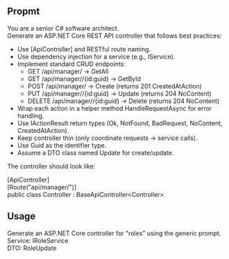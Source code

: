 ## Propmt
You are a senior C# software architect.  
Generate an ASP.NET Core REST API controller that follows best practices:  

- Use [ApiController] and RESTful route naming.  
- Use dependency injection for a service (e.g., I<ENTITY>Service).  
- Implement standard CRUD endpoints:  
  - GET /api/manager/<entity> → GetAll  
  - GET /api/manager/<entity>/{id:guid} → GetById  
  - POST /api/manager/<entity> → Create (returns 201 CreatedAtAction)  
  - PUT /api/manager/<entity>/{id:guid} → Update (returns 204 NoContent)  
  - DELETE /api/manager/<entity>/{id:guid} → Delete (returns 204 NoContent)  
- Wrap each action in a helper method HandleRequestAsync for error handling.  
- Use IActionResult return types (Ok, NotFound, BadRequest, NoContent, CreatedAtAction).  
- Keep controller thin (only coordinate requests → service calls).  
- Use Guid as the identifier type.  
- Assume a DTO class named <ENTITY>Update for create/update.  

The controller should look like:

[ApiController]  
[Route("api/manager/<entity>")]  
public class <Entity>Controller : BaseApiController<<Entity>Controller>  

## Usage
Generate an ASP.NET Core controller for "roles" using the generic prompt.  
Service: IRoleService  
DTO: RoleUpdate  

